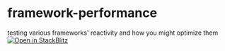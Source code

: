 # framework-performance
testing various frameworks' reactivity and how you might optimize them
[![Open in StackBlitz](https://developer.stackblitz.com/img/open_in_stackblitz.svg)](https://stackblitz.com/github/twitch0125/framework-performance)
